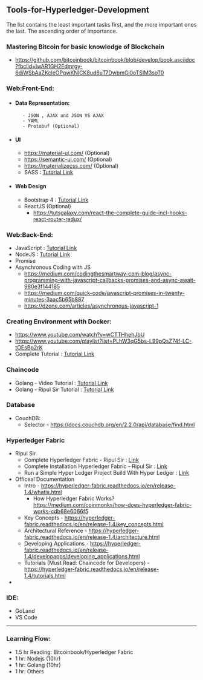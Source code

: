 ## Tools-for-Hyperledger-Development
The list contains the least important tasks first, and the more important ones the last. The ascending order of importance.
### Mastering Bitcoin for basic knowledge of Blockchain
   - https://github.com/bitcoinbook/bitcoinbook/blob/develop/book.asciidoc?fbclid=IwAR1GH2Edmrgy-6diWSbAaZKcleOPgwKNlCK8ud6uT7DwbmGi0oTSlM3soT0
   
### Web:Front-End:
   - #### Data Representation:
```
      - JSON , AJAX and JSON VS AJAX
      - YAML
      - Protobuf (Optional)
```
  - #### UI
      - https://material-ui.com/ (Optional)
      - https://semantic-ui.com/ (Optional)
      - https://materializecss.com/ (Optional)
      - SASS : [Tutorial Link](https://github.com/BIJOY-SUST/Tools-for-Hyperledger-Development/tree/master/Tutorials/Udemy%20-%20The%20Complete%20Sass%20%26%20SCSS%20Course%20From%20Beginner%20to%20Advanced)
  - #### Web Design
      - Bootstrap 4 : [Tutorial Link](https://github.com/BIJOY-SUST/Tools-for-Hyperledger-Development/tree/master/Tutorials/Udemy%20-%20Bootstrap%204%20From%20Scratch%20With%205%20Projects)
      - ReactJS (Optional)
         - https://tutsgalaxy.com/react-the-complete-guide-incl-hooks-react-router-redux/

### Web:Back-End:
   - JavaScript : [Tutorial Link](https://github.com/BIJOY-SUST/Tools-for-Hyperledger-Development/tree/master/Tutorials/Udemy%20-%20The%20Complete%20JavaScript%20Course%202019%20Build%20Real%20Projects!)
   - NodeJS : [Tutorial Link](https://github.com/BIJOY-SUST/Tools-for-Hyperledger-Development/tree/master/Tutorials/Udemy%20-%20The%20Complete%20Node.js%20Developer%20Course%20(3rd%20Edition))
   - Promise
   - Asynchronous Coding with JS 
      - https://medium.com/codingthesmartway-com-blog/async-programming-with-javascript-callbacks-promises-and-async-await-980e3f144185
      - https://medium.com/quick-code/javascript-promises-in-twenty-minutes-3aac5b65b887
      - https://dzone.com/articles/asynchronous-javascript-1
    


### Creating Environment with Docker:
   - https://www.youtube.com/watch?v=wCTTHhehJbU
   - https://www.youtube.com/playlist?list=PLhW3qG5bs-L99pQsZ74f-LC-tOEsBp2rK
   - Complete Tutorial : [Tutorial Link](https://github.com/BIJOY-SUST/Tools-for-Hyperledger-Development/tree/master/Tutorials/Udemy%20-%20Docker%20Mastery%20The%20Complete%20Toolset%20From%20a%20Docker%20Captain)

### Chaincode
   - Golang - Video Tutorial : [Tutorial Link](https://github.com/BIJOY-SUST/Tools-for-Hyperledger-Development/tree/master/Tutorials/Udemy%20-%20Go%20The%20Complete%20Developer's%20Guide(Golang))
   - Golang - Ripul Sir Tutorial : [Tutorial Link](https://drive.google.com/file/d/1G_dQJCAMg1oZqlRMkncOYnLuh-Q85WQ_/view?usp=sharing)

### Database
   - CouchDB:
      - Selector - https://docs.couchdb.org/en/2.2.0/api/database/find.html


### Hyperledger Fabric
   - Ripul Sir
      - Complete Hyperledger Fabric - Ripul Sir : [Link](https://drive.google.com/file/d/1qKz9XWeUJ4tcuTHdjKg3o01fSOgCwhsd/view?usp=sharing)
      - Complete Installation Hyperledger Fabric - Ripul Sir : [Link](https://drive.google.com/file/d/1_tQtkV-DAi_lb2QgMIv7r5pxZnkmAF3z/view?usp=sharing)
      - Run a Simple Hyper Ledger Project Build With Hyper Ledger : [Link](https://drive.google.com/file/d/1xBoM3A26sO48_eOJkEsHuedoOXHnU1hG/view?usp=sharing)
   - Officeal Documentation
      - Intro - https://hyperledger-fabric.readthedocs.io/en/release-1.4/whatis.html
         - How Hyperledger Fabric Works? https://medium.com/coinmonks/how-does-hyperledger-fabric-works-cdb68e6066f5
      - Key Concepts - https://hyperledger-fabric.readthedocs.io/en/release-1.4/key_concepts.html
      - Architectural Reference - https://hyperledger-fabric.readthedocs.io/en/release-1.4/architecture.html
      - Developing Applications - https://hyperledger-fabric.readthedocs.io/en/release-1.4/developapps/developing_applications.html
      - Tutorials (Must Read: Chaincode for Developers) - https://hyperledger-fabric.readthedocs.io/en/release-1.4/tutorials.html
   - 


   
### IDE: 
   - GoLand
   - VS Code
-----------------------------------------------------------------------------------------------------------------------------

### Learning Flow:
   - 1.5 hr Reading: Bitcoinbook/Hyperledger Fabric
   - 1 hr: Nodejs (10hr)
   - 1 hr: Golang (10hr)
   - 1 hr: Others

















